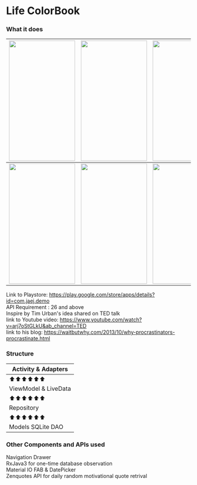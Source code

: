 # Life ColorBook
### What it does
|<img src="https://user-images.githubusercontent.com/31434297/127982846-79e2c3a5-b7f7-4620-8fa6-b204c1926740.png" width="180" height="327"/>|<img src="https://user-images.githubusercontent.com/31434297/127982849-1ed59270-87b0-4451-9ad6-520ab835eb4a.png" width="180" height="327"/>|<img src="https://user-images.githubusercontent.com/31434297/127982850-6d661c70-cb1d-4304-b7ad-c92a97fd1dac.png" width="180" height="327"/>|
|---|---|---|
|<img src="https://user-images.githubusercontent.com/31434297/127982852-97b5cbf9-01cc-4aa9-ab8e-919c0ac13fcb.png" width="180" height="327"/>|<img src="https://user-images.githubusercontent.com/31434297/127982853-cd6bbaf3-b177-4663-be79-a78a65ad8233.png" width="180" height="327"/>|<img src="https://user-images.githubusercontent.com/31434297/127982854-36d21114-aad0-4a7d-b6a5-2f0da6ae270a.png" width="180" height="327"/>|

Link to Playstore: https://play.google.com/store/apps/details?id=com.jaej.demo<br />
API Requirement : 26 and above<br />
Inspire by Tim Urban's idea shared on TED talk<br />
link to Youtube video: https://www.youtube.com/watch?v=arj7oStGLkU&ab_channel=TED<br />
link to his blog: https://waitbutwhy.com/2013/10/why-procrastinators-procrastinate.html<br />

### Structure

|Activity & Adapters|
|-|
|⬆⬆⬆⬆⬆⬆|
|ViewModel & LiveData|
|⬆⬆⬆⬆⬆⬆|
|Repository|
|⬆⬆⬆⬆⬆⬆|
|Models SQLite DAO|

### Other Components and APIs used<br />
Navigation Drawer<br />
RxJava3 for one-time database observation<br />
Material IO FAB & DatePicker<br />
Zenquotes API for daily random motivational quote retrival<br />
